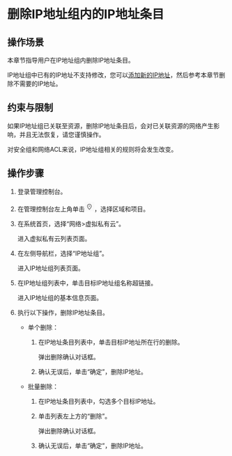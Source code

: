 # 删除IP地址组内的IP地址条目<a name="vpc_IPAddressGroup_0008"></a>

## 操作场景<a name="section13287171811418"></a>

本章节指导用户在IP地址组内删除IP地址条目。

IP地址组中已有的IP地址不支持修改，您可以[添加新的IP地址](在IP地址组内添加IP地址条目.md)，然后参考本章节删除不需要的IP地址。

## 约束与限制<a name="section77991112192120"></a>

如果IP地址组已关联至资源，删除IP地址条目后，会对已关联资源的网络产生影响，并且无法恢复，请您谨慎操作。

对安全组和网络ACL来说，IP地址组相关的规则将会发生改变。

## 操作步骤<a name="section29798319613"></a>

1.  登录管理控制台。


1.  在管理控制台左上角单击![](figures/icon-region.png)，选择区域和项目。
2.  在系统首页，选择“网络\>虚拟私有云”。

    进入虚拟私有云列表页面。

3.  在左侧导航栏，选择“IP地址组”。

    进入IP地址组列表页面。

4.  在IP地址组列表中，单击目标IP地址组名称超链接。

    进入IP地址组的基本信息页面。

5.  执行以下操作，删除IP地址条目。
    -   单个删除：
        1.  在IP地址条目列表中，单击目标IP地址所在行的删除。

            弹出删除确认对话框。

        2.  确认无误后，单击“确定”，删除IP地址。

    -   批量删除：
        1.  在IP地址条目列表中，勾选多个目标IP地址。
        2.  单击列表左上方的“删除”。

            弹出删除确认对话框。

        3.  确认无误后，单击“确定”，删除IP地址。



